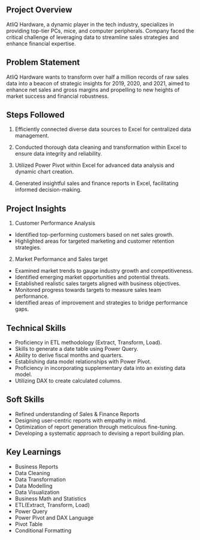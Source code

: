 
## Project Overview
AtliQ Hardware, a dynamic player in the tech industry, specializes in providing top-tier PCs, mice, and computer peripherals. Company faced the critical challenge of leveraging data to streamline sales strategies and enhance financial expertise. 

## Problem Statement
AtliQ Hardware wants to transform over half a million records of raw sales data into a beacon of strategic insights for 2019, 2020, and 2021, aimed to enhance net sales and gross margins and propelling to new heights of market success and financial robustness.

## Steps Followed
1. Efficiently connected diverse data sources to Excel for centralized data management.

2. Conducted thorough data cleaning and transformation within Excel to ensure data integrity and reliability.

3. Utilized Power Pivot within Excel for advanced data analysis and dynamic chart creation.

4. Generated insightful sales and finance reports in Excel, facilitating informed decision-making.

## Project Insights
1. Customer Performance Analysis
- Identified top-performing customers based on net sales growth.
- Highlighted areas for targeted marketing and customer retention strategies.
2. Market Performance and Sales target
- Examined market trends to gauge industry growth and competitiveness.
- Identified emerging market opportunities and potential threats.
- Established realistic sales targets aligned with business objectives.
- Monitored progress towards targets to measure sales team performance.
- Identified areas of improvement and strategies to bridge performance gaps.

## Technical Skills
- Proficiency in ETL methodology (Extract, Transform, Load).
- Skills to generate a date table using Power Query.
- Ability to derive fiscal months and quarters.
- Establishing data model relationships with Power Pivot.
- Proficiency in incorporating supplementary data into an existing data model.
- Utilizing DAX to create calculated columns.
  
## Soft Skills
- Refined understanding of Sales & Finance Reports
- Designing user-centric reports with empathy in mind.
- Optimization of report generation through meticulous fine-tuning.
- Developing a systematic approach to devising a report building plan.
  
## Key Learnings
- Business Reports
- Data Cleaning
- Data Transformation
- Data Modelling
- Data Visualization
- Business Math and Statistics
- ETL(Extract, Transform, Load)
- Power Query
- Power Pivot and DAX Language
- Pivot Table
- Conditional Formatting


